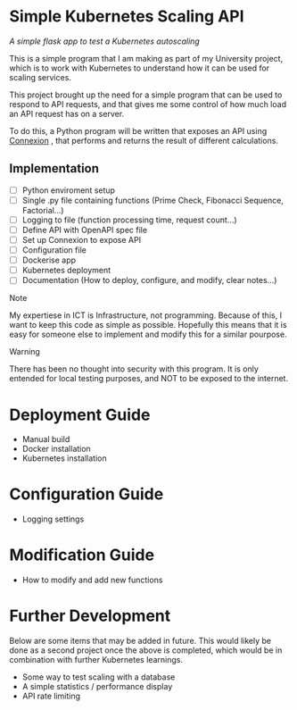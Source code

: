 # Simple Kubernetes Scaling API 
*A simple flask app to test a Kubernetes autoscaling*

This is a simple program that I am making as part of my University project, which is to work with Kubernetes to understand how it can be used for scaling services. 

This project brought up the need for a simple program that can be used to respond to API requests, and that gives me some control of how much load an API request has on a server.

To do this, a Python program will be written that exposes an API using [Connexion](https://github.com/spec-first/connexion?tab=readme-ov-file) , that performs and returns the result of different calculations.

## Implementation
- [ ] Python enviroment setup
- [ ] Single .py file containing functions (Prime Check, Fibonacci Sequence, Factorial...)
- [ ] Logging to file (function processing time, request count...)
- [ ] Define API with OpenAPI spec file
- [ ] Set up Connexion to expose API
- [ ] Configuration file
- [ ] Dockerise app
- [ ] Kubernetes deployment
- [ ] Documentation (How to deploy, configure, and modify, clear notes...)

> [!NOTE] 
> My expertiese in ICT is Infrastructure, not programming. Because of this, I want to keep this code as simple as possible. Hopefully this means that it is easy for someone else to implement and modify this for a similar pourpose.

> [!WARNING]  
> There has been no thought into security with this program. It is only entended for local testing purposes, and NOT to be exposed to the internet.



# Deployment Guide
- Manual build
- Docker installation
- Kubernetes installation


# Configuration Guide
- Logging settings



# Modification Guide

- How to modify and add new functions


# Further Development
Below are some items that may be added in future. This would likely be done as a second project once the above is completed, which would be in combination with further Kubernetes learnings. 
- Some way to test scaling with a database
- A simple statistics / performance display
- API rate limiting